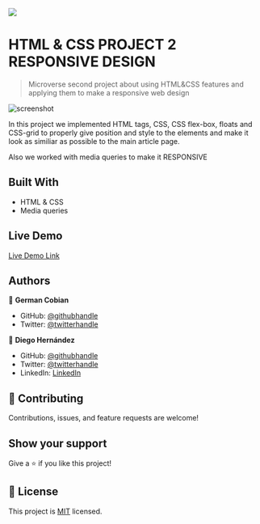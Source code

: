 ![](https://img.shields.io/badge/Microverse-blueviolet)

# HTML & CSS PROJECT 2 RESPONSIVE DESIGN

> Microverse second project about using HTML&CSS features and applying them to make a responsive web design

![screenshot](file:///home/diego/Documents/Programmer/MICROVERSE/projects/HTMLcss/HTML-CSS-Project-2-Responsive-Design/Assets-2/screenshot.png)

In this project we implemented HTML tags, CSS, CSS flex-box, floats and CSS-grid to properly give position
and style to the elements and make it look as similiar as possible to the main article page.

Also we worked with media queries to make it RESPONSIVE

## Built With

- HTML & CSS
- Media queries

## Live Demo

[Live Demo Link](https://diegodsha.github.io/HTML-CSS-Project-2-Responsive-Design/)

## Authors

👤 **German Cobian**

- GitHub: [@githubhandle](https://github.com/German-Cobian)
- Twitter: [@twitterhandle](https://twitter.com/GermanCobian3)

👤 **Diego Hernández**

- GitHub: [@githubhandle](https://github.com/Diegodsha)
- Twitter: [@twitterhandle](https://twitter.com/diegohdezchimo)
- LinkedIn: [LinkedIn](https://www.linkedin.com/in/diegoshdezaguilar/)

## 🤝 Contributing

Contributions, issues, and feature requests are welcome!

## Show your support

Give a ⭐️ if you like this project!

## 📝 License

This project is [MIT](https://es.wikipedia.org/wiki/Licencia_MIT) licensed.
